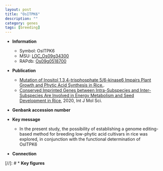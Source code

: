 ```yaml
---
layout: post
title: "OsITPK6"
description: ""
category: genes
tags: [breeding]
---
```


* **Information**  
    + Symbol: OsITPK6  
    + MSU: [LOC_Os09g34300](http://rice.plantbiology.msu.edu/cgi-bin/ORF_infopage.cgi?orf=LOC_Os09g34300)  
    + RAPdb: [Os09g0518700](http://rapdb.dna.affrc.go.jp/viewer/gbrowse_details/irgsp1?name=Os09g0518700)  

* **Publication**  
    + [Mutation of Inositol 1,3,4-trisphosphate 5/6-kinase6 Impairs Plant Growth and Phytic Acid Synthesis in Rice.](Basel).
    + [Conserved Imprinted Genes between Intra-Subspecies and Inter-Subspecies Are Involved in Energy Metabolism and Seed Development in Rice](http://www.ncbi.nlm.nih.gov/pubmed?term=Conserved+Imprinted+Genes+between+Intra-Subspecies+and+Inter-Subspecies+Are+Involved+in+Energy+Metabolism+and+Seed+Development+in+Rice%5BTitle%5D), 2020, Int J Mol Sci.

* **Genbank accession number**  

* **Key message**  
    + In the present study, the possibility of establishing a genome editing-based method for breeding low-phytic acid cultivars in rice was explored, in conjunction with the functional determination of OsITPK6

* **Connection**  

[//]: # * **Key figures**  


